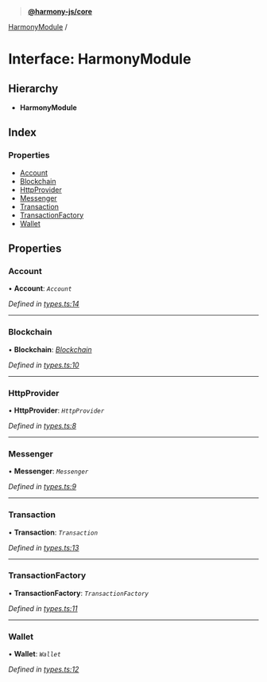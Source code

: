 > **[@harmony-js/core](../README.md)**

[HarmonyModule](harmonymodule.md) /

# Interface: HarmonyModule

## Hierarchy

* **HarmonyModule**

## Index

### Properties

* [Account](harmonymodule.md#account)
* [Blockchain](harmonymodule.md#blockchain)
* [HttpProvider](harmonymodule.md#httpprovider)
* [Messenger](harmonymodule.md#messenger)
* [Transaction](harmonymodule.md#transaction)
* [TransactionFactory](harmonymodule.md#transactionfactory)
* [Wallet](harmonymodule.md#wallet)

## Properties

###  Account

• **Account**: *`Account`*

*Defined in [types.ts:14](https://github.com/harmony-one/sdk/blob/3ec028a/packages/harmony-core/src/types.ts#L14)*

___

###  Blockchain

• **Blockchain**: *[Blockchain](../classes/blockchain.md)*

*Defined in [types.ts:10](https://github.com/harmony-one/sdk/blob/3ec028a/packages/harmony-core/src/types.ts#L10)*

___

###  HttpProvider

• **HttpProvider**: *`HttpProvider`*

*Defined in [types.ts:8](https://github.com/harmony-one/sdk/blob/3ec028a/packages/harmony-core/src/types.ts#L8)*

___

###  Messenger

• **Messenger**: *`Messenger`*

*Defined in [types.ts:9](https://github.com/harmony-one/sdk/blob/3ec028a/packages/harmony-core/src/types.ts#L9)*

___

###  Transaction

• **Transaction**: *`Transaction`*

*Defined in [types.ts:13](https://github.com/harmony-one/sdk/blob/3ec028a/packages/harmony-core/src/types.ts#L13)*

___

###  TransactionFactory

• **TransactionFactory**: *`TransactionFactory`*

*Defined in [types.ts:11](https://github.com/harmony-one/sdk/blob/3ec028a/packages/harmony-core/src/types.ts#L11)*

___

###  Wallet

• **Wallet**: *`Wallet`*

*Defined in [types.ts:12](https://github.com/harmony-one/sdk/blob/3ec028a/packages/harmony-core/src/types.ts#L12)*